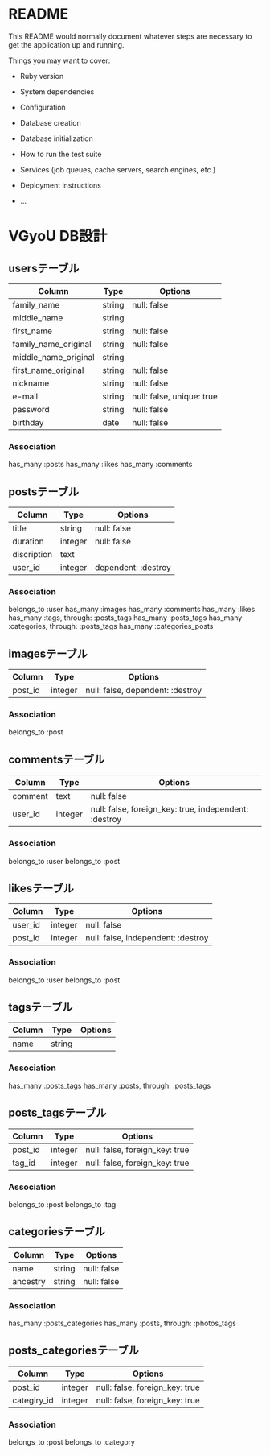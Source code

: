 # README

This README would normally document whatever steps are necessary to get the
application up and running.

Things you may want to cover:

* Ruby version

* System dependencies

* Configuration

* Database creation

* Database initialization

* How to run the test suite

* Services (job queues, cache servers, search engines, etc.)

* Deployment instructions

* ...

# VGyoU DB設計

## usersテーブル
|Column|Type|Options|
|------|----|-------|
|family_name|string|null: false|
|middle_name|string||
|first_name|string|null: false|
|family_name_original|string|null: false|
|middle_name_original|string||
|first_name_original|string|null: false|
|nickname|string|null: false|
|e-mail|string|null: false, unique: true|
|password|string|null: false|
|birthday|date|null: false|
### Association
has_many :posts
has_many :likes
has_many :comments


## postsテーブル
|Column|Type|Options|
|------|----|-------|
|title|string|null: false|
|duration|integer|null: false| 
|discription|text||
|user_id|integer|dependent: :destroy|
### Association
belongs_to :user
has_many :images
has_many :comments
has_many :likes
has_many :tags, through: :posts_tags
has_many :posts_tags
has_many :categories, through: :posts_tags
has_many :categories_posts


## imagesテーブル
|Column|Type|Options|
|------|----|-------|
|post_id|integer|null: false, dependent: :destroy|
### Association
belongs_to :post


## commentsテーブル
|Column|Type|Options|
|------|----|-------|
|comment|text|null: false|
|user_id|integer|null: false, foreign_key: true, independent: :destroy|
### Association
belongs_to :user
belongs_to :post


## likesテーブル
|Column|Type|Options|
|------|----|-------|
|user_id|integer|null: false|
|post_id|integer|null: false, independent: :destroy|
### Association
belongs_to :user
belongs_to :post


## tagsテーブル
|Column|Type|Options|
|------|----|-------|
|name|string||
### Association
has_many :posts_tags
has_many  :posts,  through:  :posts_tags

## posts_tagsテーブル
|Column|Type|Options|
|------|----|-------|
|post_id|integer|null: false, foreign_key: true|
|tag_id|integer|null: false, foreign_key: true|
### Association
belongs_to :post
belongs_to :tag


## categoriesテーブル
|Column|Type|Options|
|------|----|-------|
|name|string|null: false|
|ancestry|string|null: false|
### Association
has_many :posts_categories
has_many :posts, through: :photos_tags


## posts_categoriesテーブル
|Column|Type|Options|
|------|----|-------|
|post_id|integer|null: false, foreign_key: true|
|categiry_id|integer|null: false, foreign_key: true|
### Association
belongs_to :post
belongs_to :category